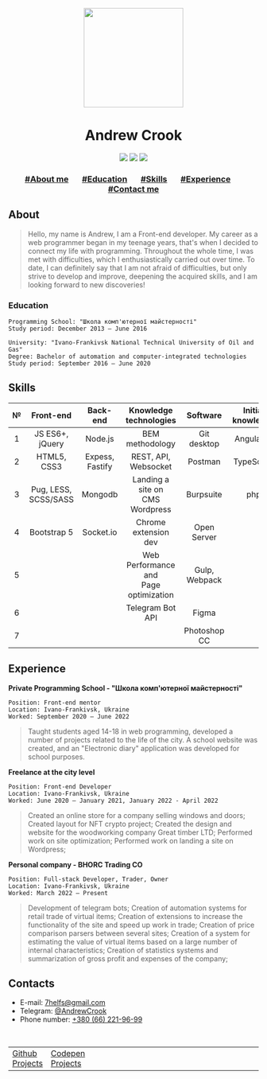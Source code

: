 <p align="center">
  <a href="https://github.com/bhorc/bhorc/blob/main/README.md"><img width="200" src="https://assets.codepen.io/71580/internal/avatars/users/default.png?fit=crop&format=auto&height=512&version=1610107482&width=512"></a>
</p>
<h1 align="center">Andrew Crook</h1>
<p align="center">
  <a href="https://github.com/bhorc"><img src="https://img.shields.io/badge/github-@bhorc-blueviolet?logo=github&style=for-the-badge"></a>
  <a href="https://codepen.io/Crook"><img src="https://img.shields.io/badge/codepen-@Crook-orange?logo=codepen&style=for-the-badge"></a>
  <a href="https://t.me/AndrewCrook"><img src="https://img.shields.io/badge/telegram-@AndrewCrook-blue?logo=Telegram&style=for-the-badge"></a>
</p>
<h3 align="center">
  <a href="#about">#About me</a>
       
  <a href="#education">#Education</a>
       
  <a href="#skills">#Skills</a>
       
  <a href="#experience">#Experience</a>
       
  <a href="#contacts">#Contact me</a>
</p>

## About
> Hello, my name is Andrew, I am a Front-end developer. My career as a web programmer began in my teenage years, that's when I decided to connect my life with programming. Throughout the whole time, I was met with difficulties, which I enthusiastically carried out over time. To date, I can definitely say that I am not afraid of difficulties, but only strive to develop and improve, deepening the acquired skills, and I am looking forward to new discoveries!


### Education
```
Programming School: "Школа комп'ютерної майстерності"
Study period: December 2013 – June 2016
```
```
University: "Ivano-Frankivsk National Technical University of Oil and Gas"
Degree: Bachelor of automation and computer-integrated technologies
Study period: September 2016 – June 2020
```


## Skills
| № |       Front-end      |     Back-end    |           Knowledge technologies          |    Software   | Initial knowledge | Other languages |
|:-:|:--------------------:|:---------------:|:-----------------------------------------:|:-------------:|:-----------------:|:---------------:|
| 1 |    JS ES6+, jQuery   |     Node.js     |              BEM methodology              |  Git desktop  |     AngularJS     |      Python     |
| 2 |      HTML5, CSS3     | Expess, Fastify |            REST, API, Websocket           |    Postman    |     TypeScript    |       C++       |
| 3 | Pug, LESS, SCSS/SASS |     Mongodb     |     Landing a site on<br>CMS Wordpress    |   Burpsuite   |        php        |                 |
| 4 |      Bootstrap 5     |    Socket.io    |            Chrome extension dev           |  Open Server  |                   |                 |
| 5 |                      |                 | Web Performance and <br>Page optimization | Gulp, Webpack |                   |                 |
| 6 |                      |                 |              Telegram Bot API             |     Figma     |                   |                 |
| 7 |                      |                 |                                           |  Photoshop CC |                   |                 |

## Experience
**Private Programming School - "Школа комп'ютерної майстерності"**
```
Position: Front-end mentor
Location: Ivano-Frankivsk, Ukraine
Worked: September 2020 – June 2022
```
> Taught students aged 14-18 in web programming, developed a number of projects related to the life of the city. A school website was created, and an "Electronic diary" application was developed for school purposes.

**Freelance at the city level**
```
Position: Front-end Developer
Location: Ivano-Frankivsk, Ukraine
Worked: June 2020 – January 2021, January 2022 - April 2022
```
> Created an online store for a company selling windows and doors; Created layout for NFT crypto project; Created the design and website for the woodworking company Great timber LTD; Performed work on site optimization; Performed work on landing a site on Wordpress;

**Personal company - BHORC Trading CO**
```
Position: Full-stack Developer, Trader, Owner
Location: Ivano-Frankivsk, Ukraine
Worked: March 2022 – Present
```
> Development of telegram bots; Creation of automation systems for retail trade of virtual items; Creation of extensions to increase the functionality of the site and speed up work in trade; Creation of price comparison parsers between several sites; Creation of a system for estimating the value of virtual items based on a large number of internal characteristics; Creation of statistics systems and summarization of gross profit and expenses of the company;

## Contacts
<ul>
  <li>E-mail: <a href="mailto:7helfs@gmail.com">7helfs@gmail.com</a></li>
  <li>Telegram: <a href="https://t.me/AndrewCrook">@AndrewCrook</a></li>
  <li>Phone number: <ins>+380 (66) 221-96-99</ins></li>
</ul>
 
<table>
  <tr>
    <td><a href="https://github.com/bhorc?tab=repositories">Github Projects</a></td>
    <td><a href="https://codepen.io/Crook/pens/popular">Codepen Projects</a></td>
    <td>                                                                                                                                               </td>
    <td><a href="#andrew-crook"><img width="40" src="https://user-images.githubusercontent.com/57762921/180845542-a023cd96-f813-43f9-b3aa-fb29ec920a2d.png"></a></td>
  </tr> 
</table>
